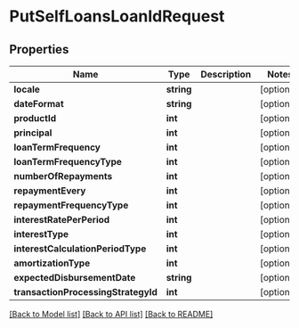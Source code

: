 # PutSelfLoansLoanIdRequest

## Properties
Name | Type | Description | Notes
------------ | ------------- | ------------- | -------------
**locale** | **string** |  | [optional] 
**dateFormat** | **string** |  | [optional] 
**productId** | **int** |  | [optional] 
**principal** | **int** |  | [optional] 
**loanTermFrequency** | **int** |  | [optional] 
**loanTermFrequencyType** | **int** |  | [optional] 
**numberOfRepayments** | **int** |  | [optional] 
**repaymentEvery** | **int** |  | [optional] 
**repaymentFrequencyType** | **int** |  | [optional] 
**interestRatePerPeriod** | **int** |  | [optional] 
**interestType** | **int** |  | [optional] 
**interestCalculationPeriodType** | **int** |  | [optional] 
**amortizationType** | **int** |  | [optional] 
**expectedDisbursementDate** | **string** |  | [optional] 
**transactionProcessingStrategyId** | **int** |  | [optional] 

[[Back to Model list]](../../README.md#documentation-for-models) [[Back to API list]](../../README.md#documentation-for-api-endpoints) [[Back to README]](../../README.md)

